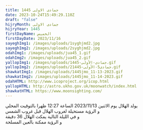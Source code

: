 ```yaml
---
title: جمادى الاولى 1445
date: 2023-10-24T15:49:29.110Z
draft: "false"
hijryMonth: جمادى الاولى
hijryYear: 1445
firstDayName: الخميس
firstDayDate: 2023/11/16
sayeghImg1: /images/uploads/1syghjmd2.jpg
sayeghImg2: /images/uploads/2syghjmd2.jpg
odahImg1: /images/uploads/jua45_1.gif
odahImg2: /images/uploads/jua45_2.gif
yallopImg1: /images/uploads/جمادى-الأولى-1445.gif
yallopImg2: /images/uploads/2جمادى5-الأولى-1445.gif
shawkatImg1: /images/uploads/1445jmo_11-13-2023.gif
shawkatImg2: /images/uploads/1445jmo_11-14-2023.gif
odahHTML: http://www.icoproject.org/icop.html
yallopHTML: http://astro.ukho.gov.uk/moonwatch/index.html
shawkatHTML: https://www.moonsighting.com/
---
```

يولد الهلال يوم الاثنين 2023/11/13 الساعة 12:27 ظهرا بالتوقيت المحلي\
و﻿ الرؤية مستحيلة لغروب الهلال قبل غروب الشمس\
و﻿ في الليلة التالية يمكث الهلال 36 دقيقة \
و﻿ الرؤية ممكنة بالعين المسلحة